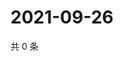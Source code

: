 # 2021-09-26

共 0 条

<!-- BEGIN -->
<!-- 最后更新时间 Sun Sep 26 2021 22:12:58 GMT+0800 (China Standard Time) -->

<!-- END -->
